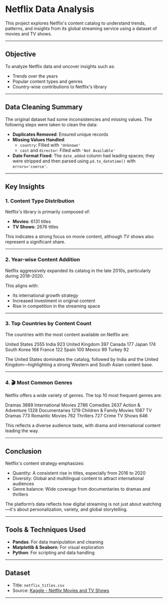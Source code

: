 #  Netflix Data Analysis

This project explores Netflix's content catalog to understand trends, patterns, and insights from its global streaming service using a dataset of movies and TV shows.

---

##  Objective

To analyze Netflix data and uncover insights such as:
- Trends over the years
- Popular content types and genres
- Country-wise contributions to Netflix's library

---

##  Data Cleaning Summary

The original dataset had some inconsistencies and missing values. The following steps were taken to clean the data:

- **Duplicates Removed**: Ensured unique records
- **Missing Values Handled**:
  - `country`: Filled with `'Unknown'`
  - `cast` and `director`: Filled with `'Not Available'`
- **Date Format Fixed**: The `date_added` column had leading spaces; they were stripped and then parsed using `pd.to_datetime()` with `errors='coerce'`.

---

##  Key Insights

### 1.  Content Type Distribution

Netflix's library is primarily composed of:

- **Movies**: 6131 titles
- **TV Shows**: 2676 titles

This indicates a strong focus on movie content, although TV shows also represent a significant share.

---

### 2.  Year-wise Content Addition

Netflix aggressively expanded its catalog in the late 2010s, particularly during 2018–2020.

This aligns with:
- Its international growth strategy
- Increased investment in original content
- Rise in competition in the streaming space

---

### 3.  Top Countries by Content Count

The countries with the most content available on Netflix are:

United States 2555
India 923
United Kingdom 397
Canada 177
Japan 174
South Korea 168
France 122
Spain 100
Mexico 99
Turkey 92


The United States dominates the catalog, followed by India and the United Kingdom—highlighting a strong Western and South Asian content base.

---

### 4. 🎬 Most Common Genres

Netflix offers a wide variety of genres. The top 10 most frequent genres are:

Dramas 3889
International Movies 2786
Comedies 2637
Action & Adventure 1328
Documentaries 1219
Children & Family Movies 1087
TV Dramas 773
Romantic Movies 762
Thrillers 727
Crime TV Shows 646


This reflects a diverse audience taste, with drama and international content leading the way.

---

##  Conclusion

Netflix's content strategy emphasizes:

- Quantity: A consistent rise in titles, especially from 2016 to 2020
- Diversity: Global and multilingual content to attract international audiences
- Genre balance: Wide coverage from documentaries to dramas and thrillers

The platform’s data reflects how digital streaming is not just about watching—it's about personalization, variety, and global storytelling.

---

##  Tools & Techniques Used

- **Pandas**: For data manipulation and cleaning
- **Matplotlib & Seaborn**: For visual exploration
- **Python**: For scripting and data handling

---

##  Dataset

- Title: `netflix_titles.csv`
- Source: [Kaggle - Netflix Movies and TV Shows](https://www.kaggle.com/shivamb/netflix-shows)

---




